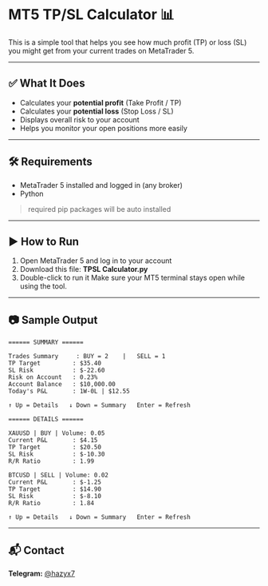 # MT5 TP/SL Calculator 📊

This is a simple tool that helps you see how much profit (TP) or loss (SL) you might get from your current trades on MetaTrader 5.


---

## ✅ What It Does

- Calculates your **potential profit** (Take Profit / TP)
- Calculates your **potential loss** (Stop Loss / SL)
- Displays overall risk to your account
- Helps you monitor your open positions more easily

---

## 🛠 Requirements

- MetaTrader 5 installed and logged in (any broker)
- Python
> required pip packages will be auto installed

---

## ▶️ How to Run

1. Open MetaTrader 5 and log in to your account  
2. Download this file: **TPSL Calculator.py**  
3. Double-click to run it
Make sure your MT5 terminal stays open while using the tool.


---

## 📷 Sample Output

```text
====== SUMMARY ======

Trades Summary     : BUY = 2    |   SELL = 1
TP Target         : $35.40
SL Risk           : $-22.60
Risk on Account   : 0.23%
Account Balance   : $10,000.00
Today's P&L       : 1W-0L | $12.55

↑ Up = Details   ↓ Down = Summary   Enter = Refresh
```

```text
====== DETAILS ======

XAUUSD | BUY | Volume: 0.05
Current P&L       : $4.15
TP Target         : $20.50
SL Risk           : $-10.30
R/R Ratio         : 1.99

BTCUSD | SELL | Volume: 0.02
Current P&L       : $-1.25
TP Target         : $14.90
SL Risk           : $-8.10
R/R Ratio         : 1.84

↑ Up = Details   ↓ Down = Summary   Enter = Refresh
```

---

## 📬 Contact
**Telegram:** [@hazyx7](https://t.me/hazyx7)
